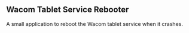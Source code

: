 ## Wacom Tablet Service Rebooter

A small application to reboot the Wacom tablet service when it crashes.
